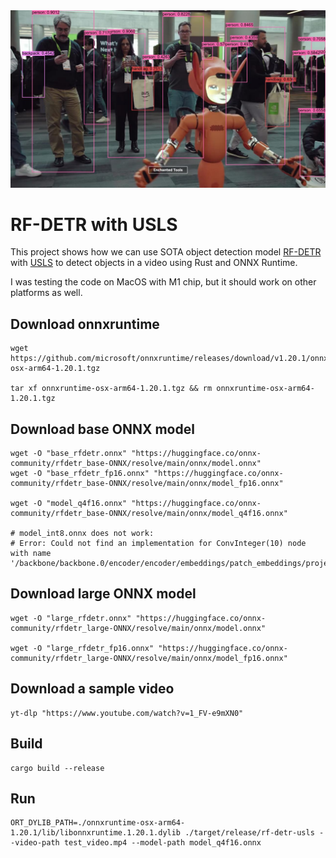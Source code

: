 <img src="./assets/result.jpeg" width="800"> 

# RF-DETR with USLS

This project shows how we can use SOTA object detection model [RF-DETR][2] with [USLS][1] to detect objects in a video using Rust and ONNX Runtime.

I was testing the code on MacOS with M1 chip, but it should work on other platforms as well.

## Download onnxruntime

```shell
wget https://github.com/microsoft/onnxruntime/releases/download/v1.20.1/onnxruntime-osx-arm64-1.20.1.tgz

tar xf onnxruntime-osx-arm64-1.20.1.tgz && rm onnxruntime-osx-arm64-1.20.1.tgz
```

## Download base ONNX model

```shell
wget -O "base_rfdetr.onnx" "https://huggingface.co/onnx-community/rfdetr_base-ONNX/resolve/main/onnx/model.onnx"
wget -O "base_rfdetr_fp16.onnx" "https://huggingface.co/onnx-community/rfdetr_base-ONNX/resolve/main/onnx/model_fp16.onnx"

wget -O "model_q4f16.onnx" "https://huggingface.co/onnx-community/rfdetr_base-ONNX/resolve/main/onnx/model_q4f16.onnx"

# model_int8.onnx does not work:
# Error: Could not find an implementation for ConvInteger(10) node with name '/backbone/backbone.0/encoder/encoder/embeddings/patch_embeddings/projection/Conv_quant'
```

## Download large ONNX model

```shell
wget -O "large_rfdetr.onnx" "https://huggingface.co/onnx-community/rfdetr_large-ONNX/resolve/main/onnx/model.onnx"

wget -O "large_rfdetr_fp16.onnx" "https://huggingface.co/onnx-community/rfdetr_large-ONNX/resolve/main/onnx/model_fp16.onnx"
```

## Download a sample video

```shell
yt-dlp "https://www.youtube.com/watch?v=1_FV-e9mXN0"
```

## Build

```shell
cargo build --release
```

## Run 

```shell
ORT_DYLIB_PATH=./onnxruntime-osx-arm64-1.20.1/lib/libonnxruntime.1.20.1.dylib ./target/release/rf-detr-usls --video-path test_video.mp4 --model-path model_q4f16.onnx
```

[1]: https://github.com/jamjamjon/usls/issues
[2]: https://github.com/roboflow/rf-detr

